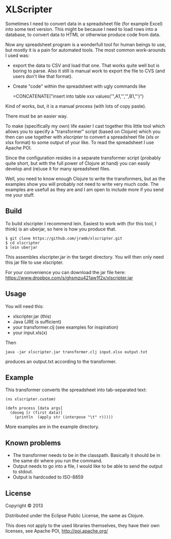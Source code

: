 # XLScripter

Sometimes I need to convert data in a spreadsheet file
(for example Excel) into some text version. This might be because I need to
load rows into a database, to convert data to HTML or otherwise produce code from
data.

Now any spreadsheet program is a wonderfull tool for
human beings to use, but mostly it is a pain for automated
tools. The most common work-arounds I used was:

  * export the data to CSV and load that one. That works quite
     well but is boring to parse. Also it still is manual work to
     export the file to CVS (and users don't like that format).
  * Create "code" within the spreadsheet with ugly commands like

      =CONCATENATE("insert into table xxx values('",A1,"','",B1,"')")

Kind of works, but, it is a manual process (with lots of copy paste).

There must be an easier way.

To make (specifically my own) life easier I cast together this
little tool which allows you to specify a "transformer" script
(based on Clojure) which you then can use together with *xlscripter*
to convert a spreadsheet file (xls or xlsx format) to some output
of your like. To read the spreadsheet I use Apache POI.

Since the configuration resides in a separate transformer script
(probably quite short, but with the full power of Clojure at hand)
you can easily develop and (re)use it for many spreadsheet files.

Well, you need to know enough Clojure to write the transformers,
but as the examples show you will probably not need to write
very much code. The examples are usefull as they are and I am
open to include more if you send me your stuff.

## Build

To build xlscripter I recommend lein.
Easiest to work with (for this tool, I think) is an uberjar,
so here is how you produce that.

    $ git clone https://github.com/jramb/xlscripter.git
    $ cd xlscripter
    $ lein uberjar

This assembles xlscripter.jar in the target directory.
You will then only need this jar file to use xlscripter.

For your convenience you can download the jar file here: https://www.dropbox.com/s/ghsmzu421aw1f2x/xlscripter.jar

## Usage

You will need this:
  * xlscripter.jar (this)
  * Java (JRE is sufficient)
  * your transformer.clj (see examples for inspiration)
  * your input.xls(x)

Then

    java -jar xlscripter.jar transformer.clj input.xlsx output.txt

produces an output.txt according to the transformer.

## Example

This transformer converts the spreadsheet into tab-separated text:

    (ns xlscripter.custom)

    (defn process [data args]
      (doseq [r (first data)]
        (println  (apply str (interpose "\t" r)))))


More examples are in the example directory.

## Known problems
  * The transformer needs to be in the classpath. Basically it should be in the same dir where you run the command.
  * Output needs to go into a file, I would like to be able to send the output to stdout.
  * Output is hardcoded to ISO-8859

## License


Copyright © 2013

Distributed under the Eclipse Public License, the same as Clojure.

This does not apply to the used libraries themselves, they have their own
licenses, see Apache POI, http://poi.apache.org/


